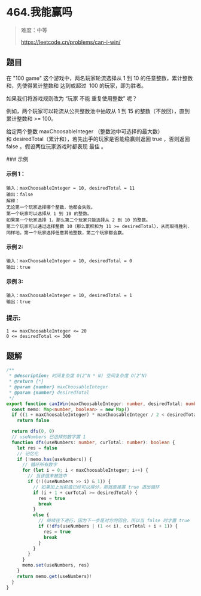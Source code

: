 # 464.我能赢吗

> 难度：中等
>
> https://leetcode.cn/problems/can-i-win/

## 题目

在 "100 game" 这个游戏中，两名玩家轮流选择从 1 到 10 的任意整数，累计整数和，先使得累计整数和 达到或超过  100 的玩家，即为胜者。

如果我们将游戏规则改为 “玩家 不能 重复使用整数” 呢？

例如，两个玩家可以轮流从公共整数池中抽取从 1 到 15 的整数（不放回），直到累计整数和 >= 100。

给定两个整数 maxChoosableInteger （整数池中可选择的最大数）和 desiredTotal（累计和），若先出手的玩家是否能稳赢则返回 true ，否则返回 false 。假设两位玩家游戏时都表现 最佳 。

### 示例

#### 示例 1：

```
输入：maxChoosableInteger = 10, desiredTotal = 11
输出：false
解释：
无论第一个玩家选择哪个整数，他都会失败。
第一个玩家可以选择从 1 到 10 的整数。
如果第一个玩家选择 1，那么第二个玩家只能选择从 2 到 10 的整数。
第二个玩家可以通过选择整数 10（那么累积和为 11 >= desiredTotal），从而取得胜利.
同样地，第一个玩家选择任意其他整数，第二个玩家都会赢。
```

#### 示例 2:

```
输入：maxChoosableInteger = 10, desiredTotal = 0
输出：true
```

#### 示例 3:

```
输入：maxChoosableInteger = 10, desiredTotal = 1
输出：true
```

### 提示:

```
1 <= maxChoosableInteger <= 20
0 <= desiredTotal <= 300
```

## 题解

```ts
/**
 * @description: 时间复杂度 O(2^N * N) 空间复杂度 O(2^N)
 * @return {*}
 * @param {number} maxChoosableInteger
 * @param {number} desiredTotal
 */
export function canIWin(maxChoosableInteger: number, desiredTotal: number): boolean {
  const memo: Map<number, boolean> = new Map()
  if ((1 + maxChoosableInteger) * maxChoosableInteger / 2 < desiredTotal)
    return false

  return dfs(0, 0)
  // useNumbers 已选择的数字置 1
  function dfs(useNumbers: number, curTotal: number): boolean {
    let res = false
    // 记忆化
    if (!memo.has(useNumbers)) {
      // 循环所有数字
      for (let i = 0; i < maxChoosableInteger; i++) {
        // 当该值未被选中
        if (!((useNumbers >> i) & 1)) {
          // 如果加上当前值已经可以得分，那就直接置 true 退出循环
          if (i + 1 + curTotal >= desiredTotal) {
            res = true
            break
          }
          else {
            // 继续往下进行，因为下一步是对方的回合，所以当 false 时才置 true
            if (!dfs(useNumbers | (1 << i), curTotal + i + 1)) {
              res = true
              break
            }
          }
        }
      }
      memo.set(useNumbers, res)
    }
    return memo.get(useNumbers)!
  }
}
```

